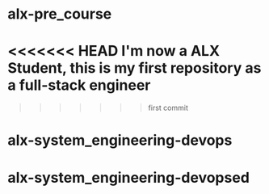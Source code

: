 # alx-pre_course
<<<<<<< HEAD
I'm now a ALX Student, this is my first repository as a full-stack engineer
=======
>>>>>>> first commit
# alx-system_engineering-devops
# alx-system_engineering-devopsed
